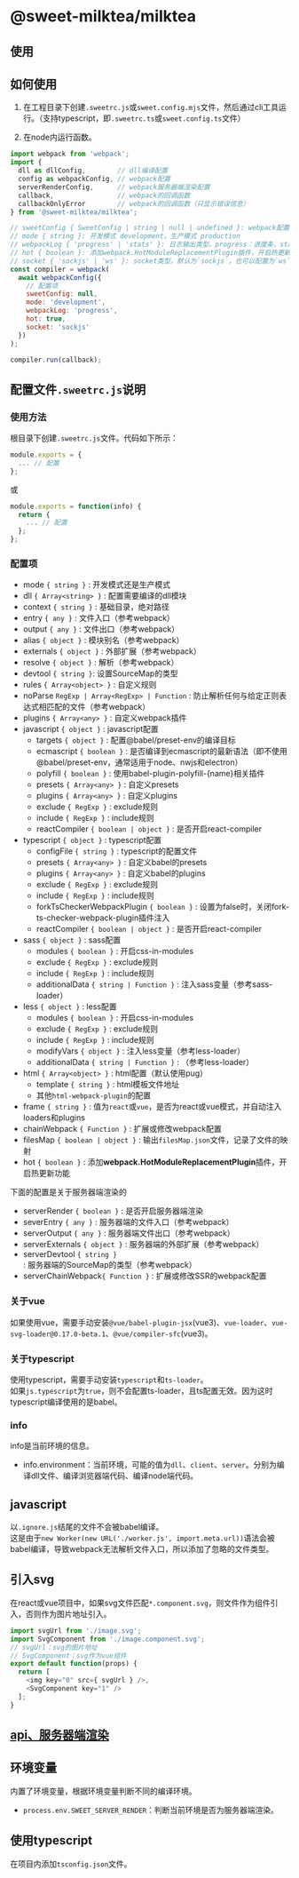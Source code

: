 # @sweet-milktea/milktea

## 使用

## 如何使用

1. 在工程目录下创建`.sweetrc.js`或`sweet.config.mjs`文件，然后通过cli工具运行。（支持typescript，即`.sweetrc.ts`或`sweet.config.ts`文件）

2. 在node内运行函数。

```javascript
import webpack from 'webpack';
import {
  dll as dllConfig,        // dll编译配置
  config as webpackConfig, // webpack配置
  serverRenderConfig,      // webpack服务器端渲染配置
  callback,                // webpack的回调函数
  callbackOnlyError        // webpack的回调函数（只显示错误信息）
} from '@sweet-milktea/milktea';

// sweetConfig { SweetConfig | string | null | undefined }: webpack配置，覆盖文件，优先级最高
// mode { string }: 开发模式 development，生产模式 production
// webpackLog { 'progress' | 'stats' }: 日志输出类型。progress：进度条，stats：传统的输出方式。默认为progress
// hot { boolean }: 添加webpack.HotModuleReplacementPlugin插件，开启热更新功能
// socket { 'sockjs' | 'ws' }: socket类型。默认为`sockjs`，也可以配置为`ws`。
const compiler = webpack(
  await webpackConfig({
    // 配置项
    sweetConfig: null,
    mode: 'development',
    webpackLog: 'progress',
    hot: true,
    socket: 'sockjs'
  })
);

compiler.run(callback);
```

## 配置文件`.sweetrc.js`说明

### 使用方法

根目录下创建`.sweetrc.js`文件。代码如下所示：

```javascript
module.exports = {
  ... // 配置
};
```

或

```javascript
module.exports = function(info) {
  return {
    ... // 配置
  };
};
```

### 配置项

* mode `{ string }` : 开发模式还是生产模式
* dll `{ Array<string> }` : 配置需要编译的dll模块
* context `{ string }` : 基础目录，绝对路径
* entry `{ any }` : 文件入口（参考webpack）
* output `{ any }` : 文件出口（参考webpack）
* alias `{ object }` : 模块别名（参考webpack）
* externals `{ object }` : 外部扩展（参考webpack）
* resolve `{ object }` : 解析（参考webpack）
* devtool `{ string }`: 设置SourceMap的类型
* rules `{ Array<object> }` : 自定义规则
* noParse `RegExp | Array<RegExp> | Function` : 防止解析任何与给定正则表达式相匹配的文件（参考webpack）
* plugins `{ Array<any> }` : 自定义webpack插件
* javascript `{ object }` : javascript配置
    * targets `{ object }` : 配置@babel/preset-env的编译目标
    * ecmascript `{ boolean }` : 是否编译到ecmascript的最新语法（即不使用@babel/preset-env，通常适用于node、nwjs和electron）
    * polyfill `{ boolean }` : 使用babel-plugin-polyfill-{name}相关插件
    * presets `{ Array<any> }` : 自定义presets
    * plugins `{ Array<any> }` : 自定义plugins
    * exclude `{ RegExp }` : exclude规则
    * include `{ RegExp }` : include规则
    * reactCompiler `{ boolean | object }` : 是否开启react-compiler
* typescript `{ object }` : typescript配置
    * configFile `{ string }` : typescript的配置文件
    * presets `{ Array<any> }` : 自定义babel的presets
    * plugins `{ Array<any> }` : 自定义babel的plugins
    * exclude `{ RegExp }` : exclude规则
    * include `{ RegExp }` : include规则
    * forkTsCheckerWebpackPlugin `{ boolean }` : 设置为false时，关闭fork-ts-checker-webpack-plugin插件注入
    * reactCompiler `{ boolean | object }` : 是否开启react-compiler
* sass `{ object }` : sass配置
    * modules `{ boolean }` : 开启css-in-modules
    * exclude `{ RegExp }` : exclude规则
    * include `{ RegExp }` : include规则
    * additionalData `{ string | Function }` : 注入sass变量（参考sass-loader）
* less `{ object }` : less配置
    * modules `{ boolean }` : 开启css-in-modules
    * exclude `{ RegExp }` : exclude规则
    * include `{ RegExp }` : include规则
    * modifyVars `{ object }` : 注入less变量（参考less-loader）
    * additionalData `{ string | Function }` : （参考less-loader）
* html `{ Array<object> }` : html配置（默认使用pug）
    * template `{ string }` : html模板文件地址
    * 其他`html-webpack-plugin`的配置
* frame `{ string }` : 值为`react`或`vue`，是否为react或vue模式，并自动注入loaders和plugins
* chainWebpack `{ Function }` : 扩展或修改webpack配置
* filesMap `{ boolean | object }` : 输出`filesMap.json`文件，记录了文件的映射
* hot `{ boolean }` : 添加**webpack.HotModuleReplacementPlugin**插件，开启热更新功能

下面的配置是关于服务器端渲染的

* serverRender `{ boolean }` : 是否开启服务器端渲染
* severEntry `{ any }` : 服务器端的文件入口（参考webpack）
* serverOutput `{ any }` : 服务器端文件出口（参考webpack）
* serverExternals `{ object }` : 服务器端的外部扩展（参考webpack）
* serverDevtool `{ string }` : 服务器端的SourceMap的类型（参考webpack）
* serverChainWebpack`{ Function }` : 扩展或修改SSR的webpack配置

### 关于vue

如果使用vue，需要手动安装`@vue/babel-plugin-jsx`(vue3)、`vue-loader`、`vue-svg-loader@0.17.0-beta.1`、`@vue/compiler-sfc`(vue3)。

### 关于typescript

使用typescript，需要手动安装`typescript`和`ts-loader`。   
如果`js.typescript`为`true`，则不会配置ts-loader，且ts配置无效。因为这时typescript编译使用的是babel。

### info

info是当前环境的信息。

* info.environment：当前环境，可能的值为`dll`、`client`、`server`。分别为编译dll文件、编译浏览器端代码、编译node端代码。

## javascript

以`.ignore.js`结尾的文件不会被babel编译。   
这是由于`new Worker(new URL('./worker.js', import.meta.url))`语法会被babel编译，导致webpack无法解析文件入口，所以添加了忽略的文件类型。

## 引入svg

在react或vue项目中，如果svg文件匹配`*.component.svg`，则文件作为组件引入，否则作为图片地址引入。

```javascript
import svgUrl from './image.svg';
import SvgComponent from './image.component.svg';
// svgUrl：svg的图片地址
// SvgComponent：svg作为vue组件
export default function(props) {
  return [
    <img key="0" src={ svgUrl } />,
    <SvgComponent key="1" />
  ];
}
```

## [api、服务器端渲染](https://github.com/duan602728596/sweet/blob/master/packages/server/README.md)

## 环境变量

内置了环境变量，根据环境变量判断不同的编译环境。

* `process.env.SWEET_SERVER_RENDER`：判断当前环境是否为服务器端渲染。

## 使用typescript

在项目内添加`tsconfig.json`文件。